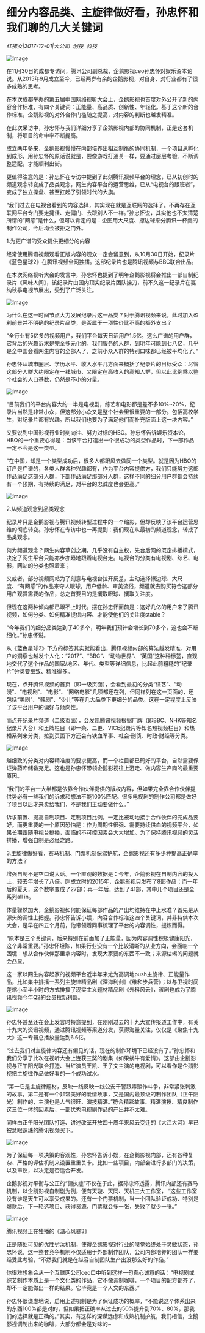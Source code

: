 # 细分内容品类、主旋律做好看，孙忠怀和我们聊的几大关键词

*红拂女|2017-12-01|大公司 
                                                创投 
                                                科技*

![Image](http://si1.go2yd.com/get-image/0Im7QQqn596)

在11月30日的成都专访间，腾讯公司副总裁、企鹅影视ceo孙忠怀对娱乐资本论说。从2015年9月成立至今，已经两岁有余的企鹅影视，对自身、对行业都有了很多成熟的思考。

在本次成都举办的第五届中国网络视听大会上，企鹅影视也首度对外公开了新的内容合作标准，有四个关键词：正能量、高品质、创新性、年轻化。基于这个新的合作标准，企鹅影视的对外合作门槛随之提高，对内容的判断也越发精准。

在此次采访中，孙忠怀与我们详细分享了企鹅影视内部的协同机制，正是这套机制，将项目的命中率不断提高。

成立两年多来，企鹅影视慢慢在内部培养出相互制衡的协同机制，一个项目从孵化到成形，用孙忠怀的原话说就是，要像游戏打通关一样，要通过层层考验、不断调整适配，才能顺利出街。

更值得注意的是：孙忠怀在专访中提到了此刻腾讯视频平台的理念，已从初创时的频道观念转变成了品类观念，网生内容平台的运营思维，已从“电视台的跟班者”，变成了独立操盘、甚至扛起了引领时代的大旗。

“我们过去在电视台看到的内容选择，其实现在就是互联网的选择了。不再存在互联网平台专门要走捷径、走偏门、去跟别人不一样。”孙忠怀说，其实他也不太清楚所谓的“网感”是什么，但可以肯定的是：企图用大尺度、擦边球来分腾讯一杯羹的制作公司，今后均会被拒之门外。

1.为更广谱的受众提供更细分的内容

经常使用腾讯视频观看正版内容的观众一定会留意到，从10月30日开始，纪录片《蓝色星球2》在腾讯视频全网独播。这部纪录片也是腾讯视频与BBC联合出品。

在本次网络视听大会的发言中，孙忠怀也提到了明年企鹅影视将会推出一部自制纪录片《风味人间》，该纪录片由国内顶尖纪录片团队操刀，前不久这一纪录片在戛纳秋季电视节展出，受到了广泛关注。

![Image](http://si1.go2yd.com/get-image/0Im7QHpM0Dw)

为什么在这一时间节点大力发展纪录片这一品类？对于腾讯视频来说，此时加入盈利前景并不明确的纪录片品类，是否属于一项性价比不高的额外支出？

“全行业有5亿多的视频用户，我们平台每天日活用户1.5亿。这么广谱的用户群，它背后的兴趣诉求是完全多元化的。我们服务的人群，到明年可能到七八亿，几乎是全中国会看网生内容的全部人了，之前小众人群的特别口味都已经被平均化了。”

孙忠怀从城市圈层、学历水平、收入水平几方面来概括了纪录片的目标受众：尽管这部分人群大约限定在一线城市、又限定在高收入的高知人群，但以此比例乘以整个社会的人口基数，仍然是不小的分量。

![Image](http://si1.go2yd.com/get-image/0Im7QOiaVai)

“目前我们的平台内容大约一半是电视剧，综艺和电影都是差不多10%~20%，纪录片当然是非常小众，但这部分小众又是整个社会里很重要的一部分。包括高校学生，对纪录片都有兴趣。所以我们也要为了满足他们而补充版面上这一块内容。”

又要说到中国影视行业时刻向往、努力对标的HBO。孙忠怀告诉娱乐资本论，HBO的一个重要心得是：当该平台打造出一个很成功的类型作品时，下一部作品一定不会是这一类型。

“在中国，却是一个类型成功后，很多人都跟风去做同一个类型。就是因为HBO的订户是广谱的，各类人群各种兴趣都有，作为平台内容提供方，我们只能努力这部作品满足这部分人群，下部作品满足那部分人群，这样不同的细分用户群都会持续有一个预期、有持续的满足，对平台的忠诚度也会更高。”

![Image](http://si1.go2yd.com/get-image/0Im7QPoMNBg)

2.从频道观念到品类观念

纪录片只是企鹅影视与腾讯视频转型过程中的一个缩影，但却反映了该平台运营思维的彻底转变。孙忠怀在专访中也一再提到：我们现在从最初的频道观念，转成了品类观念。

何为频道观念？网生内容草创之期，几乎没有自主权，先台后网的既定排播模式，决定了网生平台只能亦步亦趋地跟着电视台走。电视台的分类有电视剧、综艺、电影，网站的分类也照着来；

又或者，部分视频网站为了刻意与电视台拉开反差，主动选择擦边球、大尺度、“有网感”的作品来夺人眼球，用户低龄、审美流俗，频道就去购买符合这部分用户观赏需要的作品，总之首要目的是攫取眼球、攫取关注度。

但现在这两种倾向都已跟不上时代。摆在孙忠怀面前是：这好几亿的用户来了腾讯视频，如何分类、如何精准提供内容、才能使他们的关注度stable？

“今年我们的细分品类达到了40多个，明年我们预计会增长到70多个，这也会不断细化。”孙忠怀说。

从《蓝色星球2》下方的标签其实就能看出，腾讯视频内部的算法越发精准、对用户的洞察也越发个人化：“2017”、“BBC”、“动物世界”、“英国”这种种标签，直观地交代了这个作品的国家/地区、年代、类型等详细信息，比起此前粗糙的“纪录片”分类要细致、精准得多。

现在，点开腾讯视频的首页（即一级页面），会看到最初的分类“综艺”、“动漫”、“电视剧”、“电影”、“网络电影”几项都还在列，但同样列在这一页面的，还包括“美剧”、“韩剧”、“少儿”等在几大品类下更细分的品类。这在一定程度上反映了该平台用户的偏好与倾向性。

而点开纪录片频道（二级页面），会发现腾讯视频根据厂牌（即BBC、NHK等知名纪录片大台）和王牌栏目（即一条、二更、VICE纪录片等知名短视频栏目）和热播系列来分类，拉到页面下方还会有铁血军事、社会·刑侦、时政·财经等分类。

![Image](http://si1.go2yd.com/get-image/0Im7QSusfmi)

越细致的分类对内容精准度的要求更高，而一个栏目都已码好的平台，自然需要保证弹药库储备充足。这也是孙忠怀带领企鹅影视往上游走、做内容生产商的最重要原因。

“我们的平台一大半都是依靠合作伙伴提供的版权内容，但如果完全靠合作伙伴提供势必有一些我们的诉求和想法不能100%匹配。很多电视剧的制作公司都是做好了项目以后才来卖给我们，不是我们主动要做什么。”

诉求前置、提高自制项目、定制项目比例，一定比被动地接手合作伙伴的完成品要好。而更重要的一个原因恐怕是：作为周期性很强、需要持续供血的视频平台，如果长期跟随电视台排播，面临的不可控因素会大大增加。为了保持腾讯视频的灵活排播，增强自制是必经之路。

3.主旋律做好看，赛马机制、门票机制保驾护航，企鹅影视还有多少种提高正确率的方法？

增强自制不是空口说大话。一个直观的数据是：今年，企鹅影视在自制内容的投入上，较去年增长了八倍。刚成立时的2015年，企鹅影视只发布了8部作品；而一年后的夏天，这个数字变成了27部；再一年后，达到了41部，其中几个项目还是全系列all in。

体量骤然加大，企鹅影视如何能保证每部作品的产出均维持在中上水准？首先是从源头的调性上把握。孙忠怀告诉小娱，内容合作标准这四个关键词，并非特供本次大会，是早在四五个月前，他带领着同事梳理了平台的内容调性，提炼而得。

“原本是三个关键词，后来特别在前面加了正能量，因为内容调性积极健康阳光，这个非常重要。”孙忠怀坦陈，如果行业没有一个比较清晰的从业方向，会面临一个困境：想从合作伙伴那里拿内容时，发现大家要的东西不一致；来源枯竭的问题就会凸显。

这一家以网生内容起家的视频平台近半年来尤为高调地push主旋律、正能量作品，比如集中排播一系列主旋律精品剧《深海利剑》《维和步兵营》；以与卫视时间差缩小至半小时的方式排播了现实主义题材精品剧《外科风云》，该剧也成为了腾讯视频今年Q2的会员拉新利器。

![Image](http://si1.go2yd.com/get-image/0Im7QN40VyS)

孙忠怀甚至还在会上发言时特意提到，在刚刚过去的十九大宣传报道工作中，有关十九大的资讯视频，通过腾讯视频等渠道分发，获得海量关注，仅仅是《聚焦十九大》这一专辑总播放量达到6.6亿。

“过去我们对主旋律内容还有偏见的话，现在的制作环境下已经没有了。”孙忠怀和我们分享了此次在视听大会上连获三奖的剧集《如果蜗牛有爱情》。这部由企鹅影视与正午阳光联合打造、当红演员王凯、王子文主演的电视剧，可以看作是企鹅影视把主旋律作品做好看的一个成功试水。

“第一它是主旋律题材，反映一线反映一线公安干警跟毒贩作斗争，非常紧张刺激的故事，第二是有一个非常美好的爱情故事，又是国内最顶级的制作团队（正午阳光）制作的，主演也是人气很旺、演技精湛。”符合精彩故事、精湛演技、精良制作这三位一体的因素后，一部优秀电视剧作品的产出并不太难。

同样由正午阳光团队打造、讲述改革开放四十周年来风云变迁的《大江大河》早已被慧眼识珠的腾讯视频买下。

![Image](http://si1.go2yd.com/get-image/0Im7QLqsd3w)

为了保证每一项决策的客观性，孙忠怀告诉小娱，在企鹅影视内部，还有各种复杂、严格的评估机制来设置重重关卡。比如一些项目，内部会进行多部门的决策，以及审议，以决定是否适合开发。

企鹅影视对平衡与公正的“偏执症”不仅在于此，据孙忠怀透露，腾讯内部还有赛马机制，以企鹅影视自制剧为例，便有天璇、天同、天机三大工作室， “这些工作室没有谁是天生可以享受成果的。还有一个门票机制，当一个团队验证成功、特别是爆款后，下一轮选项目、获得资源，门票就会多一张，失败了就少一张。”

![Image](http://si1.go2yd.com/get-image/0Im7QKaCUzY)

腾讯视频正在独播的《溏心风暴3》

正是随处可见的优胜劣汰机制，使得企鹅影视对行业的嗅觉始终处于灵敏状态，孙忠怀说，这一整套竞争机制不仅适用于外部制作团队，公司内部培养的团队一样要经受此考验，“不然我们就是在纵容自制团队生产出没那么好的作品。”

你很难想象会从一个互联网公司ceo口中听到这样一句真心诚意的话：“电视剧或综艺制作本质上是一个文化类的作品，它不像调制咖啡，一个项目的配方都齐了，却不一定能做出一样的结果。它毕竟是一个人文的东西。”

孙忠怀很谦虚地说，启用上述机制是为了保证成功的概率，“不能说这个体系出来的东西100%都是对的，但如果把正确率从过去的50%提升到70%、80%，那我们的选择就是正确的。”其实，有这样的深谋远虑和成熟机制护航，我们相信，企鹅影视调制出来的咖啡，大部分都会是对味的~

